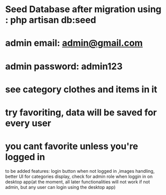 # Seed Database after migration using : php artisan db:seed
# admin email: admin@gmail.com
# admin password: admin123
# see category clothes and items in it
# try favoriting, data will be saved for every user
# you cant favorite unless you're logged in

to be added features: login button when not logged in ,images handling, better UI for categories display, check for admin role when loggin in on desktop app(at the moment, all later functionalities will not work if not admin, but any user can login using the desktop app)
